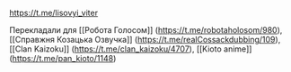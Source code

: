 https://t.me/lisovyi_viter

Перекладали для [[Робота Голосом]] (https://t.me/robotaholosom/980), [[Справжня Козацька Озвучка]] (https://t.me/realCossackdubbing/109), [[Clan Kaizoku]] (https://t.me/clan_kaizoku/4707), [[Kioto anime]] (https://t.me/pan_kioto/1148)
